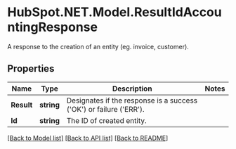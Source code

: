 # HubSpot.NET.Model.ResultIdAccountingResponse
A response to the creation of an entity (eg. invoice, customer).

## Properties

Name | Type | Description | Notes
------------ | ------------- | ------------- | -------------
**Result** | **string** | Designates if the response is a success (&#39;OK&#39;) or failure (&#39;ERR&#39;). | 
**Id** | **string** | The ID of created entity. | 

[[Back to Model list]](../README.md#documentation-for-models) [[Back to API list]](../README.md#documentation-for-api-endpoints) [[Back to README]](../README.md)


